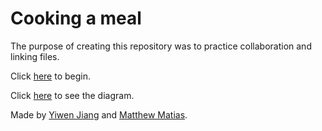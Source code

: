 # Cooking a meal
The purpose of creating this repository was to practice collaboration and linking files.

Click [here](https://yiwenj7888.github.io/cyoa-project/choose-meal.html) to begin.

Click [here](https://docs.google.com/drawings/d/1_6T6eZK7tGcxGMh48i9LAWctstqL3mS-UJ7Kp59yrzc/edit) to see the diagram.

Made by [Yiwen Jiang](https://github.com/yiwenj7888) and [Matthew Matias](https://github.com/matthewm0856).
